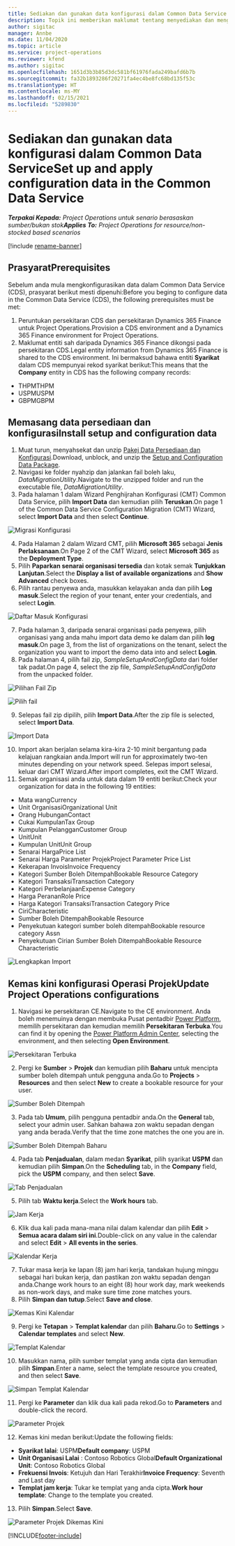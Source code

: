 ```yaml
---
title: Sediakan dan gunakan data konfigurasi dalam Common Data Service
description: Topik ini memberikan maklumat tentang menyediakan dan menggunakan data konfigurasi dalam Operasi Projek.
author: sigitac
manager: Annbe
ms.date: 11/04/2020
ms.topic: article
ms.service: project-operations
ms.reviewer: kfend
ms.author: sigitac
ms.openlocfilehash: 1651d3b3b85d3dc581bf61976fada249bafd6b7b
ms.sourcegitcommit: fa32b1893286f20271fa4ec4be8fc68bd135f53c
ms.translationtype: HT
ms.contentlocale: ms-MY
ms.lasthandoff: 02/15/2021
ms.locfileid: "5289830"
---
```

# <a name="set-up-and-apply-configuration-data-in-the-common-data-service"></a><span data-ttu-id="ceb9d-103">Sediakan dan gunakan data konfigurasi dalam Common Data Service</span><span class="sxs-lookup"><span data-stu-id="ceb9d-103">Set up and apply configuration data in the Common Data Service</span></span> 

<span data-ttu-id="ceb9d-104">_**Terpakai Kepada:** Project Operations untuk senario berasaskan sumber/bukan stok_</span><span class="sxs-lookup"><span data-stu-id="ceb9d-104">_**Applies To:** Project Operations for resource/non-stocked based scenarios_</span></span>

[!include [rename-banner](~/includes/cc-data-platform-banner.md)]

## <a name="prerequisites"></a><span data-ttu-id="ceb9d-105">Prasyarat</span><span class="sxs-lookup"><span data-stu-id="ceb9d-105">Prerequisites</span></span>

<span data-ttu-id="ceb9d-106">Sebelum anda mula mengkonfigurasikan data dalam Common Data Service (CDS), prasyarat berikut mesti dipenuhi:</span><span class="sxs-lookup"><span data-stu-id="ceb9d-106">Before you beging to configure data in the Common Data Service (CDS), the following prerequisites must be met:</span></span>

1.  <span data-ttu-id="ceb9d-107">Peruntukan persekitaran CDS dan persekitaran Dynamics 365 Finance untuk Project Operations.</span><span class="sxs-lookup"><span data-stu-id="ceb9d-107">Provision a CDS environment and a Dynamics 365 Finance environment for Project Operations.</span></span>
2.  <span data-ttu-id="ceb9d-108">Maklumat entiti sah daripada Dynamics 365 Finance dikongsi pada persekitaran CDS.</span><span class="sxs-lookup"><span data-stu-id="ceb9d-108">Legal entity information from Dynamics 365 Finance is shared to the CDS environment.</span></span> <span data-ttu-id="ceb9d-109">Ini bermaksud bahawa entiti **Syarikat** dalam CDS mempunyai rekod syarikat berikut:</span><span class="sxs-lookup"><span data-stu-id="ceb9d-109">This means that the **Company** entity in CDS has the following company records:</span></span>
  - <span data-ttu-id="ceb9d-110">THPM</span><span class="sxs-lookup"><span data-stu-id="ceb9d-110">THPM</span></span>
  - <span data-ttu-id="ceb9d-111">USPM</span><span class="sxs-lookup"><span data-stu-id="ceb9d-111">USPM</span></span>
  - <span data-ttu-id="ceb9d-112">GBPM</span><span class="sxs-lookup"><span data-stu-id="ceb9d-112">GBPM</span></span>

## <a name="install-setup-and-configuration-data"></a><span data-ttu-id="ceb9d-113">Memasang data persediaan dan konfigurasi</span><span class="sxs-lookup"><span data-stu-id="ceb9d-113">Install setup and configuration data</span></span>

1. <span data-ttu-id="ceb9d-114">Muat turun, menyahsekat dan unzip [Pakej Data Persediaan dan Konfigurasi](https://download.microsoft.com/download/1/3/4/1349369c-6209-42b7-b3b4-5be0e67cacd8/ProjOpsSampleSetupData-%20Integrated%20UR1.zip).</span><span class="sxs-lookup"><span data-stu-id="ceb9d-114">Download, unblock, and unzip the [Setup and Configuration Data Package](https://download.microsoft.com/download/1/3/4/1349369c-6209-42b7-b3b4-5be0e67cacd8/ProjOpsSampleSetupData-%20Integrated%20UR1.zip).</span></span>
2. <span data-ttu-id="ceb9d-115">Navigasi ke folder nyahzip dan jalankan fail boleh laku, *DataMigrationUtility*.</span><span class="sxs-lookup"><span data-stu-id="ceb9d-115">Navigate to the unzipped folder and run the executable file, *DataMigrationUtility*.</span></span>
3. <span data-ttu-id="ceb9d-116">Pada halaman 1 dalam Wizard Penghijrahan Konfigurasi (CMT) Common Data Service, pilih **Import Data** dan kemudian pilih **Teruskan**.</span><span class="sxs-lookup"><span data-stu-id="ceb9d-116">On page 1 of the Common Data Service Configuration Migration (CMT) Wizard, select **Import Data** and then select **Continue**.</span></span>

![Migrasi Konfigurasi](./media/1ConfigurationMigration.png)

4. <span data-ttu-id="ceb9d-118">Pada Halaman 2 dalam Wizard CMT, pilih **Microsoft 365** sebagai **Jenis Perlaksanaan**.</span><span class="sxs-lookup"><span data-stu-id="ceb9d-118">On Page 2 of the CMT Wizard, select **Microsoft 365** as the **Deployment Type**.</span></span>
5. <span data-ttu-id="ceb9d-119">Pilih **Paparkan senarai organisasi tersedia** dan kotak semak **Tunjukkan Lanjutan**.</span><span class="sxs-lookup"><span data-stu-id="ceb9d-119">Select the **Display a list of available organizations** and **Show Advanced** check boxes.</span></span>
6. <span data-ttu-id="ceb9d-120">Pilih rantau penyewa anda, masukkan kelayakan anda dan pilih **Log masuk**.</span><span class="sxs-lookup"><span data-stu-id="ceb9d-120">Select the region of your tenant, enter your credentials, and select **Login**.</span></span>

![Daftar Masuk Konfigurasi](./media/2ConfigurationSignin.png)

7. <span data-ttu-id="ceb9d-122">Pada halaman 3, daripada senarai organisasi pada penyewa, pilih organisasi yang anda mahu import data demo ke dalam dan pilih **log masuk**.</span><span class="sxs-lookup"><span data-stu-id="ceb9d-122">On page 3, from the list of organizations on the tenant, select the organization you want to import the demo data into and select **Login**.</span></span>
8. <span data-ttu-id="ceb9d-123">Pada halaman 4, pilih fail zip, *SampleSetupAndConfigData* dari folder tak padat.</span><span class="sxs-lookup"><span data-stu-id="ceb9d-123">On page 4, select the zip file, *SampleSetupAndConfigData* from the unpacked folder.</span></span>

![Pilihan Fail Zip](./media/3ZipFile.png)

![Pilih fail](./media/4SelectAFile.png)

9. <span data-ttu-id="ceb9d-126">Selepas fail zip dipilih, pilih **Import Data**.</span><span class="sxs-lookup"><span data-stu-id="ceb9d-126">After the zip file is selected, select **Import Data**.</span></span>

![Import Data](./media/5ImportData.png)

10. <span data-ttu-id="ceb9d-128">Import akan berjalan selama kira-kira 2-10 minit bergantung pada kelajuan rangkaian anda.</span><span class="sxs-lookup"><span data-stu-id="ceb9d-128">Import will run for approximately two-ten minutes depending on your network speed.</span></span> <span data-ttu-id="ceb9d-129">Selepas import selesai, keluar dari CMT Wizard.</span><span class="sxs-lookup"><span data-stu-id="ceb9d-129">After import completes, exit the CMT Wizard.</span></span> 
11. <span data-ttu-id="ceb9d-130">Semak organisasi anda untuk data dalam 19 entiti berikut:</span><span class="sxs-lookup"><span data-stu-id="ceb9d-130">Check your organization for data in the following 19 entities:</span></span>

  - <span data-ttu-id="ceb9d-131">Mata wang</span><span class="sxs-lookup"><span data-stu-id="ceb9d-131">Currency</span></span>
  - <span data-ttu-id="ceb9d-132">Unit Organisasi</span><span class="sxs-lookup"><span data-stu-id="ceb9d-132">Organizational Unit</span></span>
  - <span data-ttu-id="ceb9d-133">Orang Hubungan</span><span class="sxs-lookup"><span data-stu-id="ceb9d-133">Contact</span></span>
  - <span data-ttu-id="ceb9d-134">Cukai Kumpulan</span><span class="sxs-lookup"><span data-stu-id="ceb9d-134">Tax Group</span></span>
  - <span data-ttu-id="ceb9d-135">Kumpulan Pelanggan</span><span class="sxs-lookup"><span data-stu-id="ceb9d-135">Customer Group</span></span>
  - <span data-ttu-id="ceb9d-136">Unit</span><span class="sxs-lookup"><span data-stu-id="ceb9d-136">Unit</span></span>
  - <span data-ttu-id="ceb9d-137">Kumpulan Unit</span><span class="sxs-lookup"><span data-stu-id="ceb9d-137">Unit Group</span></span>
  - <span data-ttu-id="ceb9d-138">Senarai Harga</span><span class="sxs-lookup"><span data-stu-id="ceb9d-138">Price List</span></span>
  - <span data-ttu-id="ceb9d-139">Senarai Harga Parameter Projek</span><span class="sxs-lookup"><span data-stu-id="ceb9d-139">Project Parameter Price List</span></span>
  - <span data-ttu-id="ceb9d-140">Kekerapan Invois</span><span class="sxs-lookup"><span data-stu-id="ceb9d-140">Invoice Frequency</span></span>
  - <span data-ttu-id="ceb9d-141">Kategori Sumber Boleh Ditempah</span><span class="sxs-lookup"><span data-stu-id="ceb9d-141">Bookable Resource Category</span></span>
  - <span data-ttu-id="ceb9d-142">Kategori Transaksi</span><span class="sxs-lookup"><span data-stu-id="ceb9d-142">Transaction Category</span></span>
  - <span data-ttu-id="ceb9d-143">Kategori Perbelanjaan</span><span class="sxs-lookup"><span data-stu-id="ceb9d-143">Expense Category</span></span>
  - <span data-ttu-id="ceb9d-144">Harga Peranan</span><span class="sxs-lookup"><span data-stu-id="ceb9d-144">Role Price</span></span>
  - <span data-ttu-id="ceb9d-145">Harga Kategori Transaksi</span><span class="sxs-lookup"><span data-stu-id="ceb9d-145">Transaction Category Price</span></span>
  - <span data-ttu-id="ceb9d-146">Ciri</span><span class="sxs-lookup"><span data-stu-id="ceb9d-146">Characteristic</span></span>
  - <span data-ttu-id="ceb9d-147">Sumber Boleh Ditempah</span><span class="sxs-lookup"><span data-stu-id="ceb9d-147">Bookable Resource</span></span>
  - <span data-ttu-id="ceb9d-148">Penyekutuan kategori sumber boleh ditempah</span><span class="sxs-lookup"><span data-stu-id="ceb9d-148">Bookable resource category Assn</span></span>
  - <span data-ttu-id="ceb9d-149">Penyekutuan Cirian Sumber Boleh Ditempah</span><span class="sxs-lookup"><span data-stu-id="ceb9d-149">Bookable Resource Characteristic</span></span>

![Lengkapkan Import](./media/6CompleteImport.png)

## <a name="update-project-operations-configurations"></a><span data-ttu-id="ceb9d-151">Kemas kini konfigurasi Operasi Projek</span><span class="sxs-lookup"><span data-stu-id="ceb9d-151">Update Project Operations configurations</span></span>

1. <span data-ttu-id="ceb9d-152">Navigasi ke persekitaran CE.</span><span class="sxs-lookup"><span data-stu-id="ceb9d-152">Navigate to the CE environment.</span></span> <span data-ttu-id="ceb9d-153">Anda boleh menemuinya dengan membuka Pusat pentadbir [Power Platform](https://admin.powerplatform.microsoft.com/environments), memilih persekitaran dan kemudian memilih **Persekitaran Terbuka**.</span><span class="sxs-lookup"><span data-stu-id="ceb9d-153">You can find it by opening the [Power Platform Admin Center](https://admin.powerplatform.microsoft.com/environments), selecting the environment, and then selecting **Open Environment**.</span></span> 

![Persekitaran Terbuka](./media/7OpenEnvironment.png)

2. <span data-ttu-id="ceb9d-155">Pergi ke **Sumber** > **Projek** dan kemudian pilih **Baharu** untuk mencipta sumber boleh ditempah untuk pengguna anda.</span><span class="sxs-lookup"><span data-stu-id="ceb9d-155">Go to **Projects** > **Resources** and then select **New** to create a bookable resource for your user.</span></span>

![Sumber Boleh Ditempah](./media/8BookableResources.png)

3. <span data-ttu-id="ceb9d-157">Pada tab **Umum**, pilih pengguna pentadbir anda.</span><span class="sxs-lookup"><span data-stu-id="ceb9d-157">On the **General** tab, select your admin user.</span></span> <span data-ttu-id="ceb9d-158">Sahkan bahawa zon waktu sepadan dengan yang anda berada.</span><span class="sxs-lookup"><span data-stu-id="ceb9d-158">Verify that the time zone matches the one you are in.</span></span> 

![Sumber Boleh Ditempah Baharu](./media/9NewBookableResource.png)

4. <span data-ttu-id="ceb9d-160">Pada tab **Penjadualan**, dalam medan **Syarikat**, pilih syarikat **USPM** dan kemudian pilih **Simpan**.</span><span class="sxs-lookup"><span data-stu-id="ceb9d-160">On the **Scheduling** tab, in the **Company** field, pick the **USPM** company, and then select **Save**.</span></span> 

![Tab Penjadualan](./media/10SchedulingTab.png)

5. <span data-ttu-id="ceb9d-162">Pilih tab **Waktu kerja**.</span><span class="sxs-lookup"><span data-stu-id="ceb9d-162">Select the **Work hours** tab.</span></span>  

![Jam Kerja](./media/11WorkHours.png)

6. <span data-ttu-id="ceb9d-164">Klik dua kali pada mana-mana nilai dalam kalendar dan pilih **Edit** > **Semua acara dalam siri ini**.</span><span class="sxs-lookup"><span data-stu-id="ceb9d-164">Double-click on any value in the calendar and select **Edit** > **All events in the series**.</span></span> 

![Kalendar Kerja](./media/12WorkCalendar.png)

7. <span data-ttu-id="ceb9d-166">Tukar masa kerja ke lapan (8) jam hari kerja, tandakan hujung minggu sebagai hari bukan kerja, dan pastikan zon waktu sepadan dengan anda.</span><span class="sxs-lookup"><span data-stu-id="ceb9d-166">Change work hours to an eight (8) hour work day, mark weekends as non-work days, and make sure time zone matches yours.</span></span> 
8. <span data-ttu-id="ceb9d-167">Pilih **Simpan dan tutup**.</span><span class="sxs-lookup"><span data-stu-id="ceb9d-167">Select **Save and close**.</span></span>

![Kemas Kini Kalendar](./media/13UpdateCalendar.png)

9. <span data-ttu-id="ceb9d-169">Pergi ke **Tetapan** > **Templat kalendar** dan pilih **Baharu**.</span><span class="sxs-lookup"><span data-stu-id="ceb9d-169">Go to **Settings** > **Calendar templates** and select **New**.</span></span>
 
 ![Templat Kalendar](./media/14CalendarTemplates.png)
 
 10. <span data-ttu-id="ceb9d-171">Masukkan nama, pilih sumber templat yang anda cipta dan kemudian pilih **Simpan**.</span><span class="sxs-lookup"><span data-stu-id="ceb9d-171">Enter a name, select the template resource you created, and then select **Save**.</span></span> 
 
 ![Simpan Templat Kalendar](./media/15SaveCalendarTemplate.png)
 
 11. <span data-ttu-id="ceb9d-173">Pergi ke **Parameter** dan klik dua kali pada rekod.</span><span class="sxs-lookup"><span data-stu-id="ceb9d-173">Go to **Parameters** and double-click the record.</span></span> 
 
 ![Parameter Projek](./media/16ProjectParameters.png)
 
12. <span data-ttu-id="ceb9d-175">Kemas kini medan berikut:</span><span class="sxs-lookup"><span data-stu-id="ceb9d-175">Update the following fields:</span></span>

 - <span data-ttu-id="ceb9d-176">**Syarikat lalai**: USPM</span><span class="sxs-lookup"><span data-stu-id="ceb9d-176">**Default company**: USPM</span></span>
 - <span data-ttu-id="ceb9d-177">**Unit Organisasi Lalai** : Contoso Robotics Global</span><span class="sxs-lookup"><span data-stu-id="ceb9d-177">**Default Organizational Unit**: Contoso Robotics Global</span></span>
 - <span data-ttu-id="ceb9d-178">**Frekuensi Invois**: Ketujuh dan Hari Terakhir</span><span class="sxs-lookup"><span data-stu-id="ceb9d-178">**Invoice Frequency**: Seventh and Last day</span></span>
 - <span data-ttu-id="ceb9d-179">**Templat jam kerja**: Tukar ke templat yang anda cipta.</span><span class="sxs-lookup"><span data-stu-id="ceb9d-179">**Work hour template**: Change to the template you created.</span></span>

13. <span data-ttu-id="ceb9d-180">Pilih **Simpan**.</span><span class="sxs-lookup"><span data-stu-id="ceb9d-180">Select **Save**.</span></span> 

![Parameter Projek Dikemas Kini](./media/17UpdatedProjectParameters.png)


[!INCLUDE[footer-include](../includes/footer-banner.md)]